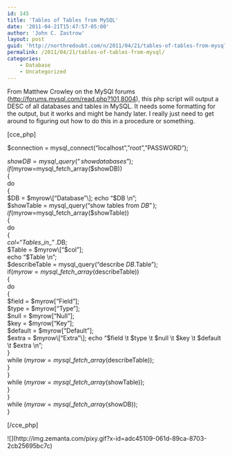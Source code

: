 ```yaml
---
id: 145
title: 'Tables of Tables from MySQL'
date: '2011-04-21T15:47:57-05:00'
author: 'John C. Zastrow'
layout: post
guid: 'http://northredoubt.com/n/2011/04/21/tables-of-tables-from-mysql/'
permalink: /2011/04/21/tables-of-tables-from-mysql/
categories:
    - Database
    - Uncategorized
---
```


From Matthew Crowley on the MySQl forums (<http://forums.mysql.com/read.php?101,8004>), this php script will output a DESC of all databases and tables in MySQL. It needs some formatting for the output, but it works and might be handy later. I really just need to get around to figuring out how to do this in a procedure or something.

\[cce\_php\]

$connection = mysql\_connect(“localhost”,”root”,”PASSWORD”);

$showDB = mysql\_query(“show databases”);  
if($myrow=mysql\_fetch\_array($showDB))  
{  
do  
{  
$DB = $myrow\[“Database”\];  
echo “$DB \\n”;  
$showTable = mysql\_query(“show tables from $DB”);  
if($myrow=mysql\_fetch\_array($showTable))  
{  
do  
{  
$col = “Tables\_in\_”.$DB;  
$Table = $myrow\[“$col”\];  
echo “$Table \\n”;  
$describeTable = mysql\_query(“describe $DB.$Table”);  
if($myrow=mysql\_fetch\_array($describeTable))  
{  
do  
{  
$field = $myrow\[“Field”\];  
$type = $myrow\[“Type”\];  
$null = $myrow\[“Null”\];  
$key = $myrow\[“Key”\];  
$default = $myrow\[“Default”\];  
$extra = $myrow\[“Extra”\];  
echo “$field \\t $type \\t $null \\t $key \\t $default \\t $extra \\n”;  
}  
while ($myrow=mysql\_fetch\_array($describeTable));  
}  
}  
while ($myrow=mysql\_fetch\_array($showTable));  
}  
}  
while ($myrow=mysql\_fetch\_array($showDB));  
}

\[/cce\_php\]

<div class="zemanta-pixie">![](http://img.zemanta.com/pixy.gif?x-id=adc45109-061d-89ca-8703-2cb25695bc7c)</div>
